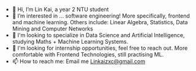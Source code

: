 - 👋 Hi, I’m Lin Kai, a year 2 NTU student
- 👀 I’m interested in ... software engineering! More specifically, frontend and machine learning. Others include: Linear Algebra, Statistics, Data Mining and Computer Networks
- 🌱 I'm looking to specialize in Data Science and Artificial Intelligence, studying Maths + Machine Learning Systems.
- 💞️ I'm looking for internship opportunities, feel free to reach out. More comfortable with Frontend Technologies, still practising ML.
- 📫 How to reach me: Email me Linkaizxc@gmail.com 

<!---
KaiKaizxc/KaiKaizxc is a ✨ special ✨ repository because its `README.md` (this file) appears on your GitHub profile.
You can click the Preview link to take a look at your changes.
--->
